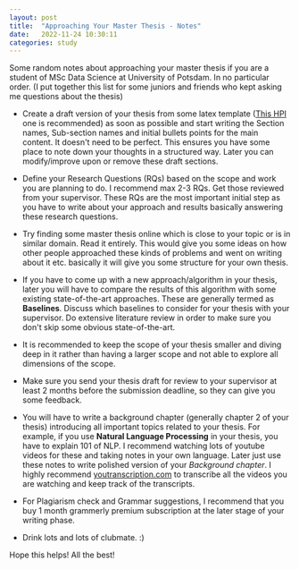 ```yaml
---
layout: post
title:  "Approaching Your Master Thesis - Notes"
date:   2022-11-24 10:30:11
categories: study
---
```


Some random notes about approaching your master thesis if you are a student of MSc Data Science at University of Potsdam. In no particular order. (I put together this list for some juniors and friends who kept asking me questions about the thesis)


* Create a draft version of your thesis from some latex template ([This HPI](https://www.overleaf.com/latex/templates/hpi-bachelor-and-master-thesis-template/tfnkxhwbrzpy) one is recommended) as soon as possible and start writing the Section names, Sub-section names and initial bullets points for the main content. It doesn't need to be perfect. This ensures you have some place to note down your thoughts in a structured way. Later you can modify/improve upon or remove these draft sections. 

* Define your Research Questions (RQs) based on the scope and work you are planning to do. I recommend max 2-3 RQs. Get those reviewed from your supervisor. These RQs are the most important initial step as you have to write about your approach and results basically answering these research questions.


* Try finding some master thesis online which is close to your topic or is in similar domain. Read it entirely. This would give you some ideas on how other people approached these kinds of problems and went on writing about it etc. basically it will give you some structure for your own thesis.

* If you have to come up with a new approach/algorithm in your thesis, later you will have to compare the results of this algorithm with some existing state-of-the-art approaches. These are generally termed as **Baselines**. Discuss which baselines to consider for your thesis with your supervisor. Do extensive literature review in order to make sure you don't skip some obvious state-of-the-art.

* It is recommended to keep the scope of your thesis smaller and diving deep in it rather than having a larger scope and not able to explore all dimensions of the scope. 

* Make sure you send your thesis draft for review to your supervisor at least 2 months before the submission deadline, so they can give you some feedback. 

* You will have to write a background chapter (generally chapter 2 of your thesis) introducing all important topics related to your thesis. For example, if you use **Natural Language Processing** in your thesis, you have to explain 101 of NLP. I recommend watching lots of youtube videos for these and taking notes in your own language. Later just use these notes to write polished version of your *Background chapter*. I highly recommend [youtranscription.com](https://www.youtranscription.com) to transcribe all the videos you are watching and keep track of the transcripts. 

* For Plagiarism check and Grammar suggestions, I recommend that you buy 1 month grammerly premium subscription at the later stage of your writing phase.

* Drink lots and lots of clubmate. :)

Hope this helps! All the best!